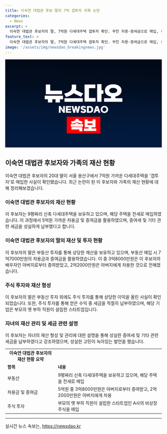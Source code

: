 ```yaml
---
title: 이숙연 대법관 후보 딸의 7억 갭투자 의혹 논란
categories:
  - News
excerpt: >
  이숙연 대법관 후보자의 딸, 7억원 다세대주택 갭투자 확인. 부친 차용·증여금으로 매입, 세금 성실히 납부. 이 후보자의 딸이 7억원짜리 다세대주택을 매입한 사실이 확인됐다. 이 후보자는 딸의 건물임대채무와 함께 2억6000만원을 신고했는데, 증여금과 차용금을 이용해 구매한 것으로 밝혀졌다. 세금과 증여세는 성실히 납부됐으며, 딸은 주식투자 등을 통해 돈을 갚았다고 설명했다. 딸은 6억6000만원의 재산을 보유하고 있으며, 부모의 증여로 인한 것으로 보인다. 이 후보자는 자녀의 자립을 지원하기 위해 증여했다고 밝히고, 세금 등을 성실히 납부했다고 덧붙였다.
feature_text: >
  이숙연 대법관 후보자의 딸, 7억원 다세대주택 갭투자 확인. 부친 차용·증여금으로 매입, 세금 성실히 납부. 이 후보자의 딸이 7억원짜리 다세대주택을 매입한 사실이 확인됐다. 이 후보자는 딸의 건물임대채무와 함께 2억6000만원을 신고했는데, 증여금과 차용금을 이용해 구매한 것으로 밝혀졌다. 세금과 증여세는 성실히 납부됐으며, 딸은 주식투자 등을 통해 돈을 갚았다고 설명했다. 딸은 6억6000만원의 재산을 보유하고 있으며, 부모의 증여로 인한 것으로 보인다. 이 후보자는 자녀의 자립을 지원하기 위해 증여했다고 밝히고, 세금 등을 성실히 납부했다고 덧붙였다.
image: '/assets/img/newsdao_breakingnews.jpg'
---
```


<p><img src="/assets/img/newsdao_breakingnews.jpg" alt="ranknews 속보" /></p>

<h2 data-ke-size="size26">이숙연 대법관 후보자와 가족의 재산 현황</h2>

<p data-ke-size="size16">이숙연 대법관 후보자의 20대 딸이 서울 용산구에서 7억원 가까운 다세대주택을 '갭투자'로 매입한 사실이 확인됐습니다. 최근 논란이 된 이 후보자와 가족의 재산 현황에 대해 정리해보겠습니다.</p>

<h3>이숙연 대법관 후보자의 재산 현황</h3>

<p data-ke-size="size16">이 후보자는 9평짜리 신축 다세대주택을 보유하고 있으며, 해당 주택을 전세로 매입하였습니다. 이 과정에서 5억원 가까운 차용금 및 증여금을 활용하였으며, 증여세 및 기타 관련 세금을 성실하게 납부했다고 합니다.</p>

<h3>이숙연 대법관 후보자의 딸의 재산 및 투자 현황</h3>

<p data-ke-size="size16">이 후보자의 딸은 부동산 투자를 통해 상당한 재산을 보유하고 있으며, 부동산 매입 시 7억7000만원의 차용금과 증여금을 활용하였습니다. 이 중 3억8000만원은 이 후보자의 배우자인 아버지로부터 증여받았고, 2억2000만원은 아버지에게 차용한 것으로 전해졌습니다.</p>

<h3>주식 투자와 재산 형성</h3>

<p data-ke-size="size16">이 후보자의 딸은 부동산 투자 외에도 주식 투자를 통해 상당한 이익을 올린 사실이 확인되었습니다. 또한, 주식 투자를 통해 얻은 수익 중 세금을 적절히 납부하였으며, 해당 기업은 부모의 옛 부하 직원이 설립한 스타트업입니다.</p>

<h3>자녀의 재산 관리 및 세금 관련 설명</h3>

<p data-ke-size="size16">이 후보자는 자녀의 재산 형성 및 관리에 대한 설명을 통해 성실한 증여세 및 기타 관련 세금을 납부하였다고 강조하였으며, 성실한 고민이 녹아있는 발언을 했습니다.</p>

<table>
    <tr>
        <td style="text-align: center; height: 17px;"><b>이숙연 대법관 후보자의 재산 현황 요약</b></td>
    </tr>
    <tr>
        <td><b>항목</b></td>
        <td><b>내용</b></td>
    </tr>
    <tr>
        <td>부동산</td>
        <td>9평짜리 신축 다세대주택을 보유하고 있으며, 해당 주택을 전세로 매입</td>
    </tr>
    <tr>
        <td>차용금 및 증여금</td>
        <td>5억원 중 3억8000만원은 아버지로부터 증여받고, 2억2000만원은 아버지에게 차용</td>
    </tr>
    <tr>
        <td>주식 투자</td>
        <td>부모의 옛 부하 직원이 설립한 스타트업인 A사의 비상장주식을 매입</td>
    </tr>
</table>

<p><hr></p>
실시간 뉴스 속보는, <a href="https://newsdao.kr" rel="dofollow">https://newsdao.kr</a>


